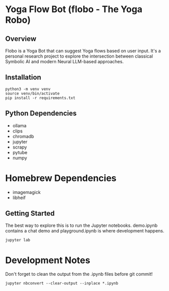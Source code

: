 # Yoga Flow Bot (flobo - The Yoga Robo)

## Overview

Flobo is a Yoga Bot that can suggest Yoga flows based on user input. It's a personal research project to explore the intersection between classical Symbolic AI and modern Neural LLM-based approaches.

## Installation

    python3 -m venv venv
    source venv/bin/activate
    pip install -r requirements.txt
    
## Python Dependencies

* ollama
* clips
* chromadb
* jupyter
* scrapy
* pytube
* numpy

# Homebrew Dependencies

* imagemagick
* libheif

## Getting Started

The best way to explore this is to run the Jupyter notebooks. demo.ipynb contains a chat demo and playground.ipynb is where development happens.

    jupyter lab
    
# Development Notes

Don't forget to clean the output from the .ipynb files before git commit!

    jupyter nbconvert --clear-output --inplace *.ipynb




